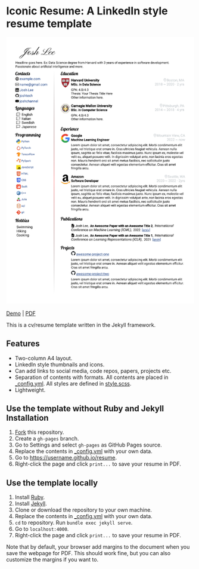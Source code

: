 # Iconic Resume: A LinkedIn style resume template

![resume preview](/resume.png)

[Demo](https://iconic-resume.netlify.app/) | [PDF](/resume.pdf)

This is a cv/resume template written in the Jekyll framework. 

## Features

- Two-column A4 layout.
- LinkedIn style thumbnails and icons.
- Can add links to social media, code repos, papers, projects etc.
- Separation of contents with formats. All contents are placed in [_config.yml](/_config.yml). All styles are defined in [style.scss](/style.scss). 
- Lightweight.

## Use the template without Ruby and Jekyll Installation

1. [Fork](https://github.com/lifeitech/resume/fork) this repository.
2. Create a `gh-pages` branch.
3. Go to Settings and select `gh-pages` as GitHub Pages source.
4. Replace the contents in [_config.yml](/_config.yml) with your own data.
5. Go to https://username.github.io/resume.
6. Right-click the page and click `print...` to save your resume in PDF.

## Use the template locally

1. Install [Ruby](https://www.ruby-lang.org/en/).
2. Install [Jekyll](https://jekyllrb.com/docs/).
3. Clone or download the repository to your own machine.
4. Replace the contents in [_config.yml](/_config.yml) with your own data.
5. `cd` to repository. Run `bundle exec jekyll serve`. 
6. Go to `localhost:4000`.
7. Right-click the page and click `print...` to save your resume in PDF.


Note that by default, your browser add margins to the document when you save the webpage for PDF. This should work fine, but you can also customize the margins if you want to.